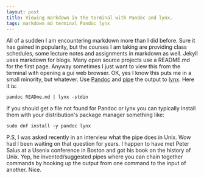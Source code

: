 ```yaml
---
layout: post
title: Viewing markdown in the terminal with Pandoc and lynx.
tags: markdown md terminal Pandoc lynx
---
```



All of a sudden I am encountering markdown more than I did before.  Sure it has gained in popularity, but the courses I am taking are providing class schedules, some lecture notes and assignments in markdown as well.  Jekyll uses markdown for blogs.  Many open source projects use a README.md for the first page.  Anyway sometimes I just want to view this from the terminal with opening a gui web browser.  OK, yes I know this puts me in a small minority, but whatever. Use [Pandoc](https://pandoc.org/) and [pipe](https://en.wikipedia.org/wiki/Peter_H._Salus) the output to [lynx](http://lynx.browser.org/). Here it is:


```
pandoc READme.md | lynx -stdin
```

If you should get a file not found for Pandoc or lynx you can typically install them with your distribution's package manager something like:
```
sudo dnf install -y pandoc lynx
```

P.S, I was asked recently in an interview what the pipe does in Unix. Wow had I been waiting on that question for years.  I happen to have met Peter Salus at a Usenix conference in Boston and got his book on the history of Unix. Yep, he invented/suggested pipes where you can chain together commands by hooking up the output from one command to the input of another. Nice.
